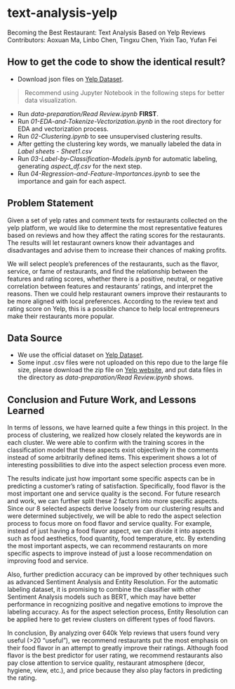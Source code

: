 # text-analysis-yelp
Becoming the Best Restaurant: Text Analysis Based on Yelp Reviews
Contributors: Aoxuan Ma, Linbo Chen, Tingxu Chen, Yixin Tao, Yufan Fei

## How to get the code to show the identical result?
- Download json files on [Yelp Dataset](https://www.yelp.com/dataset).
> Recommend using Jupyter Notebook in the following steps for better data visualization.
- Run _data-preparation/Read Review.ipynb_ **FIRST**.
- Run _01-EDA-and-Tokenize-Vectorization.ipynb_ in the root directory for EDA and vectorization process.
- Run _02-Clustering.ipynb_ to see unsupervised clustering results.
- After getting the clustering key words, we manually labeled the data in _Label sheets - Sheet1.csv_
- Run _03-Label-by-Classification-Models.ipynb_ for automatic labeling, generating _aspect_df.csv_ for the next step.
- Run _04-Regression-and-Feature-Importances.ipynb_ to see the importance and gain for each aspect.

## Problem Statement
Given a set of yelp rates and comment texts for restaurants collected on the yelp platform, we would like to determine the most representative features based on reviews and how they affect the rating scores for the restaurants. The results will let restaurant owners know their advantages and disadvantages and advise them to increase their chances of making profits.  

We will select people’s preferences of the restaurants, such as the flavor, service, or fame of restaurants, and find the relationship between the features and rating scores, whether there is a positive, neutral, or negative correlation between features and restaurants’ ratings, and interpret the reasons. Then we could help restaurant owners improve their restaurants to be more aligned with local preferences. According to the review text and rating score on Yelp, this is a possible chance to help local entrepreneurs make their restaurants more popular. 

## Data Source
- We use the official dataset on [Yelp Dataset](https://www.yelp.com/dataset).
- Some input .csv files were not uploaded on this repo due to the large file size, please download the zip file on [Yelp website](https://www.yelp.com/dataset), and put data files in the directory as _data-preparation/Read Review.ipynb_ shows.

## Conclusion and Future Work, and Lessons Learned
In terms of lessons, we have learned quite a few things in this project. In the process of clustering, we realized how closely related the keywords are in each cluster. We were able to confirm with the training scores in the classification model that these aspects exist objectively in the comments instead of some arbitrarily defined items. This experiment shows a lot of interesting possibilities to dive into the aspect selection process even more.

The results indicate just how important some specific aspects can be in predicting a customer’s rating of satisfaction. Specifically, food flavor is the most important one and service quality is the second. For future research and work, we can further split these 2 factors into more specific aspects. Since our 8 selected aspects derive loosely from our clustering results and were determined subjectively, we will be able to redo the aspect selection process to focus more on food flavor and service quality. For example, instead of just having a food flavor aspect, we can divide it into aspects such as food aesthetics, food quantity, food temperature, etc. By extending the most important aspects, we can recommend restaurants on more specific aspects to improve instead of just a loose recommendation on improving food and service.

Also, further prediction accuracy can be improved by other techniques such as advanced Sentiment Analysis and Entity Resolution. For the automatic labeling dataset, it is promising to combine the classifier with other Sentiment Analysis models such as BERT, which may have better performance in recognizing positive and negative emotions to improve the labeling accuracy. As for the aspect selection process, Entity Resolution can be applied here to get review clusters on different types of food flavors.

In conclusion, By analyzing over 640k Yelp reviews that users found very useful (>20 “useful”), we recommend restaurants put the most emphasis on their food flavor in an attempt to greatly improve their ratings. Although food flavor is the best predictor for user rating, we recommend restaurants also pay close attention to service quality, restaurant atmosphere (decor, hygiene, view, etc.), and price because they also play factors in predicting the rating.
